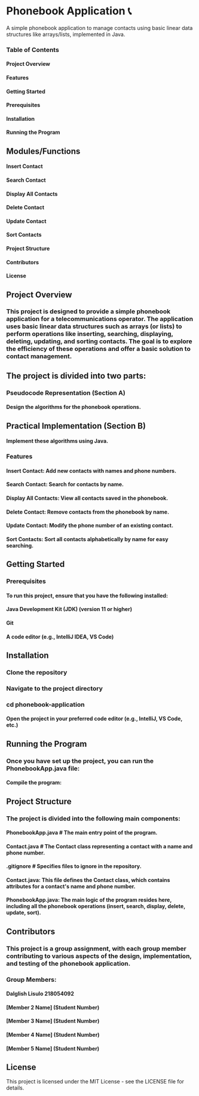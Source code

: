 # Phonebook Application 📞

A simple phonebook application to manage contacts using basic linear data structures like arrays/lists, implemented in Java.

### Table of Contents
#### Project Overview
#### Features
#### Getting Started
#### Prerequisites
#### Installation
#### Running the Program

## Modules/Functions

#### Insert Contact
#### Search Contact
#### Display All Contacts
#### Delete Contact
#### Update Contact
#### Sort Contacts
#### Project Structure
#### Contributors
#### License

## Project Overview
### This project is designed to provide a simple phonebook application for a telecommunications operator. The application uses basic linear data structures such as arrays (or lists) to perform operations like inserting, searching, displaying, deleting, updating, and sorting contacts. The goal is to explore the efficiency of these operations and offer a basic solution to contact management.

## The project is divided into two parts:

### Pseudocode Representation (Section A)
#### Design the algorithms for the phonebook operations.
## Practical Implementation (Section B)
#### Implement these algorithms using Java.
### Features
#### Insert Contact: Add new contacts with names and phone numbers.
#### Search Contact: Search for contacts by name.
#### Display All Contacts: View all contacts saved in the phonebook.
#### Delete Contact: Remove contacts from the phonebook by name.
#### Update Contact: Modify the phone number of an existing contact.
#### Sort Contacts: Sort all contacts alphabetically by name for easy searching.

## Getting Started
### Prerequisites
#### To run this project, ensure that you have the following installed:

#### Java Development Kit (JDK) (version 11 or higher)
#### Git
#### A code editor (e.g., IntelliJ IDEA, VS Code)

## Installation
### Clone the repository
### Navigate to the project directory
### cd phonebook-application
#### Open the project in your preferred code editor (e.g., IntelliJ, VS Code, etc.)

## Running the Program
### Once you have set up the project, you can run the PhonebookApp.java file:

#### Compile the program:



## Project Structure
### The project is divided into the following main components:

#### PhonebookApp.java   # The main entry point of the program.
#### Contact.java        # The Contact class representing a contact with a name and phone number.

#### .gitignore          # Specifies files to ignore in the repository.

#### Contact.java: This file defines the Contact class, which contains attributes for a contact's name and phone number.

#### PhonebookApp.java: The main logic of the program resides here, including all the phonebook operations (insert, search, display, delete, update, sort).

## Contributors
### This project is a group assignment, with each group member contributing to various aspects of the design, implementation, and testing of the phonebook application.

### Group Members:
#### Dalglish Lisulo 218054092
#### [Member 2 Name] (Student Number)
#### [Member 3 Name] (Student Number)
#### [Member 4 Name] (Student Number)
#### [Member 5 Name] (Student Number)

## License
This project is licensed under the MIT License - see the LICENSE file for details.

